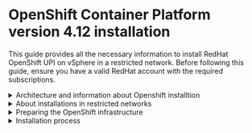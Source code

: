 # OpenShift Container Platform version 4.12 installation

This guide provides all the necessary information to install RedHat OpenShift UPI on vSphere in a restricted network. Before following this guide, ensure you have a valid RedHat account with the required subscriptions.

<details>
  <summary>Architecture and information about Openshift installtion</summary>

* [Installation process details](https://docs.openshift.com/container-platform/4.12/architecture/architecture-installation.html#installation-process_architecture-installation)
* [VMware vSphere infrastructure requirements](https://docs.openshift.com/container-platform/4.12/installing/installing_vsphere/installing-restricted-networks-vsphere.html#installation-vsphere-infrastructure_installing-restricted-networks-vsphere)
* [VMware vSphere CSI Driver Operator requirements](https://docs.openshift.com/container-platform/4.12/installing/installing_vsphere/installing-restricted-networks-vsphere.html#vsphere-csi-driver-reqs_installing-restricted-networks-vsphere)
* [vCenter requirements](https://docs.openshift.com/container-platform/4.12/installing/installing_vsphere/installing-restricted-networks-vsphere.html#installation-vsphere-installer-infra-requirements_installing-restricted-networks-vsphere)
* [Required machines for cluster installation](https://docs.openshift.com/container-platform/4.12/installing/installing_vsphere/installing-restricted-networks-vsphere.html#installation-vsphere-installer-infra-requirements_installing-restricted-networks-vsphere)
* [Minimum resource requirements for cluster installation](https://docs.openshift.com/container-platform/4.12/installing/installing_vsphere/installing-restricted-networks-vsphere.html#installation-minimum-resource-requirements_installing-restricted-networks-vsphere)
* [Networking requirements for user-provisioned infrastructure](https://docs.openshift.com/container-platform/4.12/installing/installing_vsphere/installing-restricted-networks-vsphere.html#installation-network-user-infra_installing-restricted-networks-vsphere)
* [User-provisioned DNS requirements](https://docs.openshift.com/container-platform/4.12/installing/installing_vsphere/installing-restricted-networks-vsphere.html#installation-dns-user-infra_installing-restricted-networks-vsphere)
* [Load balancing requirements for user-provisioned infrastructure](https://docs.openshift.com/container-platform/4.12/installing/installing_vsphere/installing-restricted-networks-vsphere.html#installation-load-balancing-user-infra_installing-restricted-networks-vsphere)

</details>

<details>
  <summary>About installations in restricted networks</summary>

* [Internet access for OpenShift Container Platform](https://docs.openshift.com/container-platform/4.12/installing/installing_vsphere/installing-restricted-networks-vsphere.html#cluster-entitlements_installing-restricted-networks-vsphere)
* [Mirroring the OpenShift Container Platform image repository](https://docs.openshift.com/container-platform/4.12/installing/disconnected_install/installing-mirroring-installation-images.html#installation-about-mirror-registry_installing-mirroring-installation-images)
* [Configuring credentials that allow images to be mirrored](https://docs.openshift.com/container-platform/4.12/installing/disconnected_install/installing-mirroring-installation-images.html#installation-adding-registry-pull-secret_installing-mirroring-installation-images)
* [Mirroring the OpenShift Container Platform image repository](https://docs.openshift.com/container-platform/4.12/installing/disconnected_install/installing-mirroring-installation-images.html#installation-mirror-repository_installing-mirroring-installation-images)
  * [Pull OpenShift installation images](https://github.com/shu5hu/matrix/blob/main/openshift/openshift-restricted-upi-vsphere-cheet-sheet.md#pull-openshift-installation-images)
* [Creating the RHCOS image for restricted network installations](https://docs.openshift.com/container-platform/4.15/installing/installing_vsphere/ipi/installing-restricted-networks-installer-provisioned-vsphere.html#installation-creating-image-restricted_installing-restricted-networks-installer-provisioned-vsphere)
  * *The latest RHCOS OVA for version 4.12 available [here](https://mirror.openshift.com/pub/openshift-v4/dependencies/rhcos/4.12/latest/)*
* [Obtaining the installation program](https://docs.openshift.com/container-platform/4.15/installing/installing_vsphere/ipi/ipi-vsphere-preparing-to-install.html#installation-obtaining-installer_ipi-vsphere-preparing-to-install)
* [Obtaining the OpenShift CLI by downloading the binary](https://docs.openshift.com/container-platform/4.15/installing/installing_vsphere/ipi/ipi-vsphere-preparing-to-install.html#cli-installing-cli_ipi-vsphere-preparing-to-install)

</details>

<details>
  <summary>Preparing the OpenShift infrastructure</summary>

These steps should be performed on a bastion machine, which will provide the necessary infrastructure for the OpenShift installation.
<br>

If you don't have a registry to host the installation images, follow the steps to install Minimal Quay on your bastion machine and use it as a registry for your installation. In a restricted network environment, you must pull first the images to the connected machine, than bring them over to your restricted network and push them to your local registry
* [Red Hat minimal Quay registry](https://github.com/shu5hu/matrix/blob/main/openshift/openshift-restricted-upi-vsphere-cheet-sheet.md#Red-Hat-minimal-Quay-registry)
    * *If you wnat to use server certificate that signed by your organization CA, please create this certificate before you start this proccess, this certificat must contain alt name*
* [Push images to the local registry](https://github.com/shu5hu/matrix/blob/main/openshift/openshift-restricted-upi-vsphere-cheet-sheet.md#Push-images-to-the-local-registry)
* [Load balancing requirements for user-provisioned infrastructure](https://docs.openshift.com/container-platform/4.12/installing/installing_vsphere/installing-restricted-networks-vsphere.html#installation-load-balancing-user-infra_installing-restricted-networks-vsphere)
* [Validating DNS resolution for user-provisioned infrastructure](https://docs.openshift.com/container-platform/4.12/installing/installing_vsphere/installing-restricted-networks-vsphere.html#installation-user-provisioned-validating-dns_installing-restricted-networks-vsphere)
  * *Optional* [Install Helm Binary](https://helm.sh/docs/intro/install/)
* [Generating a key pair for cluster node SSH access](https://docs.openshift.com/container-platform/4.12/installing/installing_vsphere/installing-restricted-networks-vsphere.html#ssh-agent-using_installing-restricted-networks-vsphere)
* [install the installation program](https://docs.openshift.com/container-platform/4.15/installing/installing_vsphere/ipi/ipi-vsphere-preparing-to-install.html#installation-obtaining-installer_ipi-vsphere-preparing-to-install)
* [install the OpenShift CLI by downloading the binary](https://docs.openshift.com/container-platform/4.15/installing/installing_vsphere/ipi/ipi-vsphere-preparing-to-install.html#cli-installing-cli_ipi-vsphere-preparing-to-install)
* [Adding vCenter root CA certificates to your system trust](https://docs.openshift.com/container-platform/4.15/installing/installing_vsphere/ipi/ipi-vsphere-preparing-to-install.html#installation-adding-vcenter-root-certificates_ipi-vsphere-preparing-to-install)

</details>

<details>
  <summary>Installation process</summary>

* [Manually creating the installation configuration file](https://docs.openshift.com/container-platform/4.12/installing/installing_vsphere/installing-restricted-networks-vsphere.html#installation-initializing-manual_installing-restricted-networks-vsphere)
    * [Sample install-config.yaml file for an installer-provisioned VMware vSphere cluster](https://docs.openshift.com/container-platform/4.12/installing/installing_vsphere/installing-restricted-networks-vsphere.html#installation-vsphere-config-yaml_installing-restricted-networks-vsphere)
    * *Optional* [Configuring the cluster-wide proxy during installation](https://docs.openshift.com/container-platform/4.12/installing/installing_vsphere/installing-restricted-networks-vsphere.html#installation-configure-proxy_installing-restricted-networks-vsphere)
* [Creating the Kubernetes manifest and Ignition config files](https://docs.openshift.com/container-platform/4.12/installing/installing_vsphere/installing-restricted-networks-vsphere.html#installation-user-infra-generate-k8s-manifest-ignition_installing-restricted-networks-vsphere)
* [Configuring chrony time service](https://docs.openshift.com/container-platform/4.12/installing/installing_vsphere/installing-restricted-networks-vsphere.html#installation-special-config-chrony_installing-restricted-networks-vsphere)
* [Extracting the infrastructure name](https://docs.openshift.com/container-platform/4.12/installing/installing_vsphere/installing-restricted-networks-vsphere.html#installation-extracting-infraid_installing-restricted-networks-vsphere)
* [Installing RHCOS and starting the OpenShift Container Platform bootstrap process](https://docs.openshift.com/container-platform/4.12/installing/installing_vsphere/installing-restricted-networks-vsphere.html#installation-vsphere-machines_installing-restricted-networks-vsphere)
* [Adding more compute machines to a cluster in vSphere](https://docs.openshift.com/container-platform/4.12/installing/installing_vsphere/installing-restricted-networks-vsphere.html#machine-vsphere-machines_installing-restricted-networks-vsphere)
* [Waiting for the bootstrap process to complete](https://docs.openshift.com/container-platform/4.12/installing/installing_vsphere/installing-restricted-networks-vsphere.html#installation-installing-bare-metal_installing-restricted-networks-vsphere)
* [Logging in to the cluster by using the CLI](https://docs.openshift.com/container-platform/4.12/installing/installing_vsphere/installing-restricted-networks-vsphere.html#cli-logging-in-kubeadmin_installing-restricted-networks-vsphere)
* [Approving the certificate signing requests for your machines](https://docs.openshift.com/container-platform/4.12/installing/installing_vsphere/installing-restricted-networks-vsphere.html#installation-approve-csrs_installing-restricted-networks-vsphere)
* [Disabling the default OperatorHub catalog sources](https://docs.openshift.com/container-platform/4.12/installing/installing_vsphere/installing-restricted-networks-vsphere.html#olm-restricted-networks-operatorhub_installing-restricted-networks-vsphere)
* [Completing installation on user-provisioned infrastructure](https://docs.openshift.com/container-platform/4.12/installing/installing_vsphere/installing-restricted-networks-vsphere.html#installation-complete-user-infra_installing-restricted-networks-vsphere)

</details>